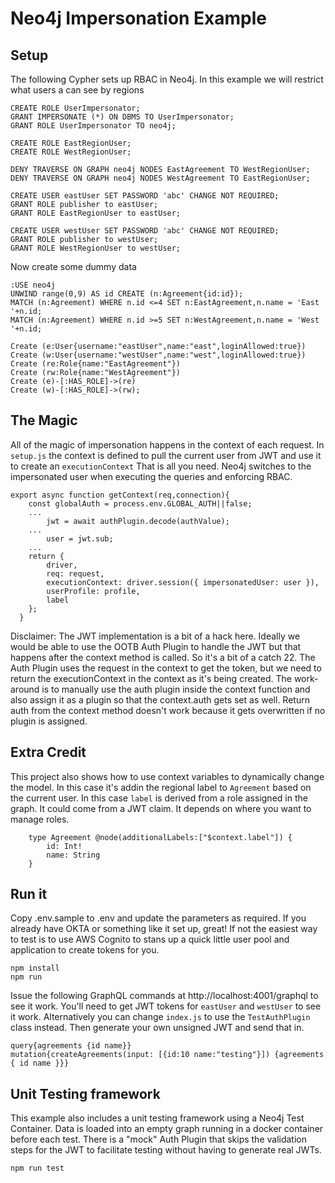 # Neo4j Impersonation Example

## Setup

The following Cypher sets up RBAC in Neo4j.  In this example we will restrict what users a can see by regions

```
CREATE ROLE UserImpersonator;
GRANT IMPERSONATE (*) ON DBMS TO UserImpersonator;
GRANT ROLE UserImpersonator TO neo4j;

CREATE ROLE EastRegionUser;
CREATE ROLE WestRegionUser;

DENY TRAVERSE ON GRAPH neo4j NODES EastAgreement TO WestRegionUser;
DENY TRAVERSE ON GRAPH neo4j NODES WestAgreement TO EastRegionUser;

CREATE USER eastUser SET PASSWORD 'abc' CHANGE NOT REQUIRED;
GRANT ROLE publisher to eastUser;
GRANT ROLE EastRegionUser to eastUser;

CREATE USER westUser SET PASSWORD 'abc' CHANGE NOT REQUIRED;
GRANT ROLE publisher to westUser;
GRANT ROLE WestRegionUser to westUser;
```

Now create some dummy data
```
:USE neo4j
UNWIND range(0,9) AS id CREATE (n:Agreement{id:id});
MATCH (n:Agreement) WHERE n.id <=4 SET n:EastAgreement,n.name = 'East '+n.id;
MATCH (n:Agreement) WHERE n.id >=5 SET n:WestAgreement,n.name = 'West '+n.id;

Create (e:User{username:"eastUser",name:"east",loginAllowed:true})
Create (w:User{username:"westUser",name:"west",loginAllowed:true})
Create (re:Role{name:"EastAgreement"})
Create (rw:Role{name:"WestAgreement"})
Create (e)-[:HAS_ROLE]->(re)
Create (w)-[:HAS_ROLE]->(rw);
```

## The Magic
All of the magic of impersonation happens in the context of each request.  In `setup.js` the context is defined to pull the current user from JWT and use it to create an `executionContext`  That is all you need.  Neo4j switches to the impersonated user when executing the queries and enforcing RBAC.
```
export async function getContext(req,connection){
    const globalAuth = process.env.GLOBAL_AUTH||false;    
    ...
        jwt = await authPlugin.decode(authValue);
    ...
        user = jwt.sub;
    ...
    return {
        driver,
        req: request,
        executionContext: driver.session({ impersonatedUser: user }),
        userProfile: profile,
        label
    };
  }
```
Disclaimer:  The JWT implementation is a bit of a hack here.  Ideally we would be able to use the OOTB Auth Plugin to handle the JWT but that happens after the context method is called.  So it's a bit of a catch 22.  The Auth Plugin uses the request in the context to get the token, but we need to return the executionContext in the context as it's being created.
The work-around is to manually use the auth plugin inside the context function and also assign it as a plugin so that the context.auth gets set as well.  Return auth from the context method doesn't work because it gets overwritten if no plugin is assigned.

## Extra Credit
This project also shows how to use context variables to dynamically change the model.  In this case it's addin the regional label to `Agreement` based on the current user.  In this case `label` is derived from a role assigned in the graph.  It could come from a JWT claim. It depends on where you want to manage roles. 

```
    type Agreement @node(additionalLabels:["$context.label"]) {
        id: Int!
        name: String
    }

```

## Run it
Copy .env.sample to .env and update the parameters as required.
If you already have OKTA or something like it set up, great!  If not the easiest way to test is to use AWS Cognito to stans up a quick little user pool and application to create tokens for you.

```
npm install
npm run
```

Issue the following GraphQL commands at http://localhost:4001/graphql to see it work.  You'll need to get JWT tokens for `eastUser` and `westUser` to see it work.  Alternatively you can change `index.js` to use the `TestAuthPlugin` class instead.  Then generate your own unsigned JWT and send that in.
```
query{agreements {id name}}
mutation{createAgreements(input: [{id:10 name:"testing"}]) {agreements { id name }}}
```

## Unit Testing framework
This example also includes a unit testing framework using a Neo4j Test Container.  Data is loaded into an empty graph running in a docker container before each test.  There is a "mock" Auth Plugin that skips the validation steps for the JWT to facilitate testing without having to generate real JWTs.


```
npm run test
```